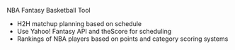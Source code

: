 NBA Fantasy Basketball Tool

- H2H matchup planning based on schedule
- Use Yahoo! Fantasy API and theScore for scheduling 
- Rankings of NBA players based on points and category scoring systems

